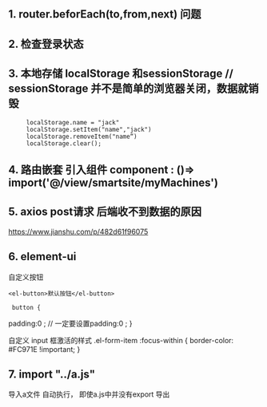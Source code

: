 

## 1.  router.beforEach(to,from,next)  问题

## 2.  检查登录状态

##  3.  本地存储  localStorage 和sessionStorage   //  sessionStorage  并不是简单的浏览器关闭，数据就销毁


         localStorage.name = "jack" 
         localStorage.setItem("name","jack")
         localStorage.removeItem("name“)
         localStorage.clear();



## 4.  路由嵌套  引入组件  component : ()=> import('@/view/smartsite/myMachines')

         
 ## 5. axios  post请求 后端收不到数据的原因
  https://www.jianshu.com/p/482d61f96075


## 6.   element-ui  

自定义按钮  

    <el-button>默认按钮</el-button> 

     button {
   padding:0  ;    //  一定要设置padding:0 ;
}

自定义  input 框激活的样式
 .el-form-item :focus-within {
                border-color: #FC971E !important;
            }

## 7. import "../a.js" 
 导入a文件 自动执行， 即使a.js中并没有export 导出 



